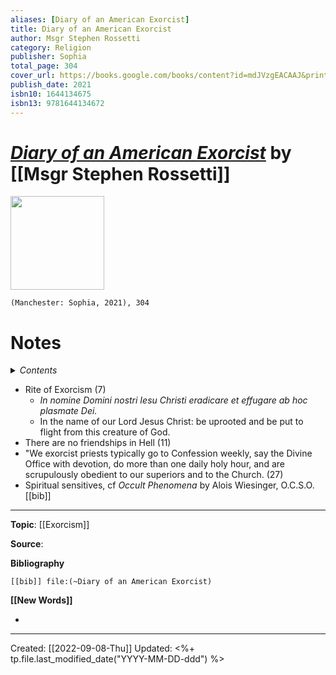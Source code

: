 ```yaml
---
aliases: [Diary of an American Exorcist]
title: Diary of an American Exorcist
author: Msgr Stephen Rossetti
category: Religion
publisher: Sophia
total_page: 304
cover_url: https://books.google.com/books/content?id=mdJVzgEACAAJ&printsec=frontcover&img=1&zoom=1&source=gbs_api
publish_date: 2021
isbn10: 1644134675
isbn13: 9781644134672
---
```

# *[Diary of an American Exorcist]()* by [[Msgr Stephen Rossetti]]

<img src="https://books.google.com/books/content?id=mdJVzgEACAAJ&printsec=frontcover&img=1&zoom=1&source=gbs_api" width=150>

`(Manchester: Sophia, 2021), 304`

# Notes

<details>
 <summary><i>Contents</i></summary>
<!-- MarkdownTOC autolink="true" -->

<!-- /MarkdownTOC -->
</details>

- Rite of Exorcism (7)
	- *In nomine Domini nostri Iesu Christi eradicare et effugare ab hoc plasmate Dei.*
	- In the name of our Lord Jesus Christ: be uprooted and be put to flight from this creature of God.
- There are no friendships in Hell (11)
- "We exorcist priests typically go to Confession weekly, say the Divine Office with devotion, do more than one daily holy hour, and are scrupulously obedient to our superiors and to the Church. (27)
- Spiritual sensitives, cf *Occult Phenomena* by Alois Wiesinger, O.C.S.O. [[bib]]

--- 
**Topic**: [[Exorcism]]

**Source**: 

**Bibliography**

```query
[[bib]] file:(~Diary of an American Exorcist)
```
 

**[[New Words]]**

- 

---
Created: [[2022-09-08-Thu]]
Updated: <%+ tp.file.last_modified_date("YYYY-MM-DD-ddd") %>
